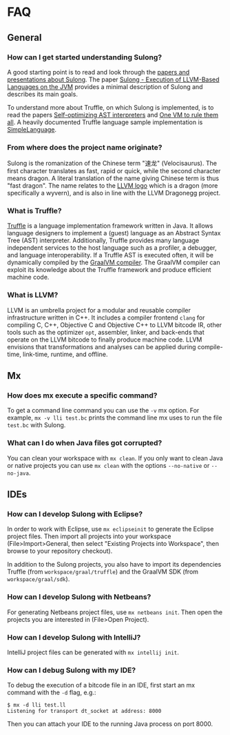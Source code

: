 # FAQ

## General

### How can I get started understanding Sulong?

A good starting point is to read and look through the
[papers and presentations about Sulong](PUBLICATIONS.md).
The paper [Sulong - Execution of LLVM-Based Languages on the JVM](http://2016.ecoop.org/event/icooolps-2016-sulong-execution-of-llvm-based-languages-on-the-jvm)
provides a minimal description of Sulong and describes its main goals.

To understand more about Truffle, on which Sulong is implemented, is to
read the papers [Self-optimizing AST interpreters](http://dl.acm.org/citation.cfm?id=2384587)
and [One VM to rule them all](http://dl.acm.org/citation.cfm?id=2509581).
A heavily documented Truffle language sample implementation is
[SimpleLanguage](https://github.com/graalvm/simplelanguage).

### From where does the project name originate?

Sulong is the romanization of the Chinese term "速龙" (Velocisaurus).
The first character translates as fast, rapid or quick, while the second
character means dragon. A literal translation of the name giving Chinese
term is thus "fast dragon". The name relates to the
[LLVM logo](http://llvm.org/Logo.html) which is a dragon (more
specifically a wyvern), and is also in line with the LLVM Dragonegg
project.

### What is Truffle?

[Truffle](../../../truffle) is a language implementation framework written
in Java. It allows language designers to implement a (guest) language as
an Abstract Syntax Tree (AST) interpreter. Additionally, Truffle provides
many language independent services to the host language such as a profiler,
a debugger, and language interoperability. If a Truffle AST is executed often,
it will be dynamically compiled by the [GraalVM compiler](../../../compiler).
The GraalVM compiler can exploit its knowledge about the Truffle framework and
produce efficient machine code.

### What is LLVM?

LLVM is an umbrella project for a modular and reusable compiler
infrastructure written in C++. It includes a compiler frontend `clang`
for compiling C, C++, Objective C and Objective C++ to LLVM bitcode IR,
other tools such as the optimizer `opt`, assembler, linker, and back-ends
that operate on the LLVM bitcode to finally produce machine code. LLVM
envisions that transformations and analyses can be applied during
compile-time, link-time, runtime, and offline.

## Mx

### How does mx execute a specific command?

To get a command line command you can use the `-v` mx option. For
example, `mx -v lli test.bc` prints the command line mx uses to run
the file `test.bc` with Sulong.

### What can I do when Java files got corrupted?

You can clean your workspace with `mx clean`. If you only want to clean
Java or native projects you can use `mx clean` with the options
`--no-native` or `--no-java`.

## IDEs

### How can I develop Sulong with Eclipse?

In order to work with Eclipse, use `mx eclipseinit` to generate the
Eclipse project files. Then import all projects into your workspace
(File>Import>General, then select "Existing Projects into Workspace",
then browse to your repository checkout).

In addition to the Sulong projects, you also have to import its
dependencies Truffle (from `workspace/graal/truffle`) and the GraalVM
SDK (from `workspace/graal/sdk`).

### How can I develop Sulong with Netbeans?

For generating Netbeans project files, use `mx netbeans init`. Then
open the projects you are interested in (File>Open Project).

### How can I develop Sulong with IntelliJ?

IntelliJ project files can be generated with `mx intellij init`.

### How can I debug Sulong with my IDE?

To debug the execution of a bitcode file in an IDE, first start an mx
command with the `-d` flag, e.g.:

```
$ mx -d lli test.ll
Listening for transport dt_socket at address: 8000
```

Then you can attach your IDE to the running Java process on port 8000.
